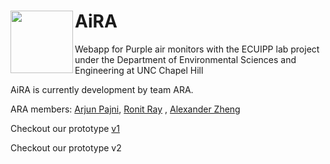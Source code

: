 
<h1 href="arabeta.github.io/AiRA">AiRA
<img align="left" width="100" height="100" src="https://raw.githubusercontent.com/arabeta/AiRA-V2/aira-v2/main/src/img/AiRA_dark_512.png ">
</href>
</h1>

Webapp for Purple air monitors with the ECUIPP lab project under the Department of Environmental Sciences and Engineering at UNC Chapel Hill

AiRA is currently development by team ARA. 

ARA members:
<a href="https://arjunpajni.carrd.co">Arjun Pajni</a>, <a href="https://github.com/ronitr21">Ronit Ray</a> , <a href ="https://github.com/alexz957unc">Alexander Zheng</a>

Checkout our prototype <a href="https://arabeta.github.io/AiRA/src">v1</a>

Checkout our prototype v2
